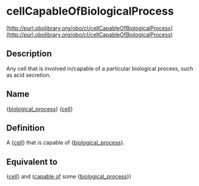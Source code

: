 # cellCapableOfBiologicalProcess 

[http://purl.obolibrary.org/obo/cl/cellCapableOfBiologicalProcess](http://purl.obolibrary.org/obo/cl/cellCapableOfBiologicalProcess)
## Description 

Any cell that is involved in/capable of a particular biological process, such as acid secretion.
## Name 

{[biological_process](http://purl.obolibrary.org/obo/GO_0008150)} {[cell](http://purl.obolibrary.org/obo/CL_0000000)}

## Definition 

A {[cell](http://purl.obolibrary.org/obo/CL_0000000)} that is capable of {[biological_process](http://purl.obolibrary.org/obo/GO_0008150)}.

## Equivalent to 

{[cell](http://purl.obolibrary.org/obo/CL_0000000)} and ([capable of](http://purl.obolibrary.org/obo/RO_0002215) some {[biological_process](http://purl.obolibrary.org/obo/GO_0008150)})

